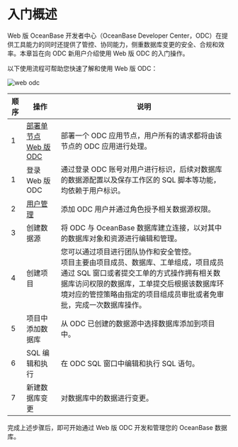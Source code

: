 # 入门概述 

Web 版 OceanBase 开发者中心（OceanBase Developer Center，ODC）在提供工具能力的同时还提供了管控、协同能力，侧重数据库变更的安全、合规和效率。本章旨在向 ODC 新用户介绍使用 Web 版 ODC 的入门操作。​

以下使用流程可帮助您快速了解和使用 Web 版 ODC：

![web odc](https://obbusiness-private.oss-cn-shanghai.aliyuncs.com/doc/img/odc/420/webodc%20quickstart1.png)

| 顺序 | 操作 | 说明 |
| ------ | ------ | ------ |
| 1 | [部署单节点 Web 版 ODC](../200.web-odc-quickstart/200.quickstart-deployment-odc.md) |部署一个 ODC 应用节点，用户所有的请求都将由该节点的 ODC 应用进行处理。|
| 1 | 登录 Web 版 ODC |通过登录 ODC 账号对用户进行标识，后续对数据库的数据源配置以及保存工作区的 SQL 脚本等功能，均依赖于用户标识。|
| 2 | [用户管理](300.quickstart-using-web-odc.md) |添加 ODC 用户并通过角色授予相关数据源权限。​|
| 3 | 创建数据源 |将 ODC 与 OceanBase 数据库建立连接，以对其中的数据库对象和资源进行编辑和管理。|
| 4 | 创建项目 |您可以通过项目进行团队协作和安全管控。<br>项目主要由项目成员、数据库、工单组成，项目成员通过 SQL 窗口或者提交工单的方式操作拥有相关数据库访问权限的数据库，工单提交后根据该数据库环境对应的管控策略由指定的项目组成员审批或者免审批，完成一次数据库操作。|
| 5 | 项目中添加数据库 |​从 ODC 已创建的数据源中选择数据库添加到项目中。|
| 6 | SQL 编辑和执行 |在 ODC SQL 窗口中编辑和执行 SQL 语句。​|
| 7 | 新建数据库变更 |对数据库中的数据进行变更。​|

完成上述步骤后，即可开始通过 Web 版 ODC 开发和管理您的 OceanBase 数据库。
